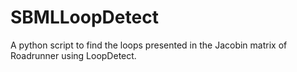 # SBMLLoopDetect

A python script to find the loops presented in the Jacobin matrix of Roadrunner using LoopDetect.


